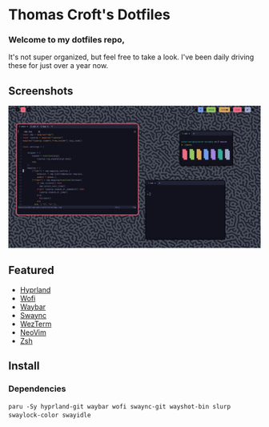 # Thomas Croft's Dotfiles

### Welcome to my dotfiles repo,

It's not super organized, but feel free to take a look. I've been daily driving these for just over a year now.

## Screenshots
![preview](https://raw.githubusercontent.com/thomascft/dotfiles/master/preview.png)

## Featured
- [Hyprland](https://github.com/hyprwm/Hyprland)
- [Wofi](https://hg.sr.ht/~scoopta/wofi)
- [Waybar](https://github.com/Alexays/Waybar)
- [Swaync](https://github.com/ErikReider/SwayNotificationCenter)
- [WezTerm](https://github.com/wez/wezterm)
- [NeoVim](https://neovim.io)
- [Zsh](https://www.zsh.org/)

## Install

### Dependencies

`paru -Sy hyprland-git waybar wofi swaync-git wayshot-bin slurp swaylock-color swayidle`
